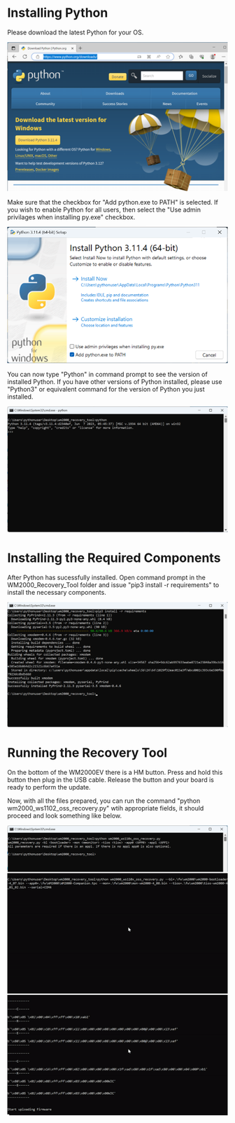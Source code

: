 # Installing Python

Please download the latest Python for your OS. 

![](media/Screenshot%202023-07-04%20100508.png)

Make sure that the checkbox for "Add python.exe to PATH" is selected. If you wish to enable Python for all users, then select the "Use admin privilages when installing py.exe" checkbox.

![](media/Screenshot%202023-07-04%20100734.png)

You can now type "Python" in command prompt to see the version of installed Python. If you have other versions of Python installed, please use "Python3" or equivalent command for the version of Python you just installed.

![](media/Screenshot%202023-07-04%20101155.png)

# Installing the Required Components

After Python has sucessfully installed. Open command prompt in the WM2000_Recovery_Tool folder and issue "pip3 install -r requirements" to install the necessary components.

![](media/Screenshot%202023-07-04%20100953.png)

# Running the Recovery Tool

On the bottom of the WM2000EV there is a HM button. Press and hold this button then plug in the USB cable. Release the button and your board is ready to perform the update.

Now, with all the files prepared, you can run the command "python wm2000_ws1102_oss_recovery.py" wtih appropriate fields, it should proceed and look something like below.

![](media/Screenshot%202023-07-04%20101306.png)
![](media/commands_01.gif)
![](media/commands_02.gif)
